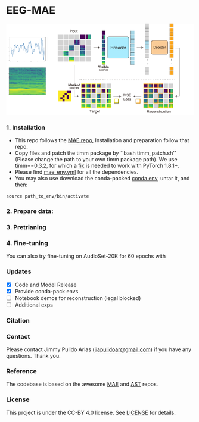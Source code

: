 # EEG-MAE




<p align="center">
  <img align="middle" width="800" src="assets/model.png"/>
</p>



### 1. Installation
- This repo follows the [MAE repo](https://github.com/facebookresearch/mae), Installation and preparation follow that repo.
- Copy files and patch the timm package by ``bash timm_patch.sh'' (Please change the path to your own timm package path). We use timm==0.3.2, for which a [fix](https://github.com/rwightman/pytorch-image-models/issues/420#issuecomment-776459842) is needed to work with PyTorch 1.8.1+.
- Please find [mae_env.yml](./mae_env.yml) for all the dependencies.
- You may also use download the conda-packed [conda env](https://drive.google.com/file/d/1ECVmVyscVqmhI7OQa0nghIsWVaZhZx3q/view?usp=sharing), untar it, and then:
```
source path_to_env/bin/activate
```

### 2. Prepare data:


### 3. Pretrianing 

### 4. Fine-tuning


You can also try fine-tuning on AudioSet-20K for 60 epochs with

### Updates
- [x] Code and Model Release
- [x] Provide conda-pack envs
- [ ] Notebook demos for reconstruction (legal blocked)
- [ ] Additional exps

### Citation


### Contact
Please contact Jimmy Pulido Arias (jiapulidoar@gmail.com) if you have any questions. Thank you.

### Reference
The codebase is based on the awesome [MAE](https://github.com/facebookresearch/mae) and [AST](https://github.com/YuanGongND/ast) repos.

### License
This project is under the CC-BY 4.0 license. See [LICENSE](LICENSE) for details.
